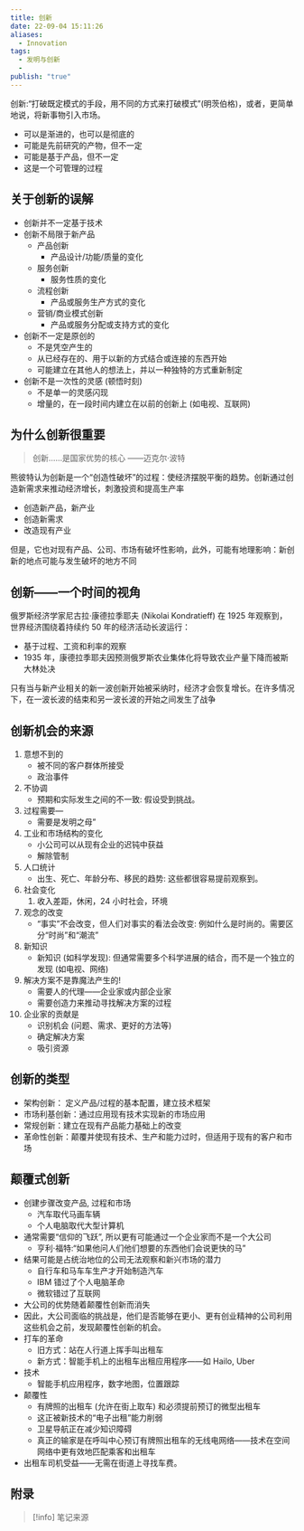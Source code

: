 ```yaml
---
title: 创新
date: 22-09-04 15:11:26
aliases:
  - Innovation
tags:
  - 发明与创新
  - 
publish: "true"
---
```

创新:“打破既定模式的手段，用不同的方式来打破模式”(明茨伯格)，或者，更简单地说，将新事物引入市场。
- 可以是渐进的，也可以是彻底的
- 可能是先前研究的产物，但不一定
- 可能是基于产品，但不一定
- 这是一个可管理的过程

## 关于创新的误解

- 创新并不一定基于技术
- 创新不局限于新产品
	- 产品创新
		- 产品设计/功能/质量的变化
	- 服务创新
		- 服务性质的变化
	- 流程创新
		- 产品或服务生产方式的变化
	- 营销/商业模式创新
		- 产品或服务分配或支持方式的变化
- 创新不一定是原创的
	- 不是凭空产生的
	- 从已经存在的、用于以新的方式结合或连接的东西开始
	- 可能建立在其他人的想法上，并以一种独特的方式重新制定
- 创新不是一次性的灵感 (顿悟时刻)
	- 不是单一的灵感闪现
	- 增量的，在一段时间内建立在以前的创新上 (如电视、互联网)

## 为什么创新很重要

>创新……是国家优势的核心
>——迈克尔·波特

熊彼特认为创新是一个“创造性破坏”的过程：使经济摆脱平衡的趋势。创新通过创造新需求来推动经济增长，刺激投资和提高生产率
- 创造新产品，新产业
- 创造新需求
- 改造现有产业

但是，它也对现有产品、公司、市场有破坏性影响，此外，可能有地理影响：新创新的地点可能与发生破坏的地方不同

## 创新——一个时间的视角

俄罗斯经济学家尼古拉·康德拉季耶夫 (Nikolai Kondratieff) 在 1925 年观察到，世界经济围绕着持续约 50 年的经济活动长波运行：
- 基于过程、工资和利率的观察
- 1935 年，康德拉季耶夫因预测俄罗斯农业集体化将导致农业产量下降而被斯大林处决

只有当与新产业相关的新一波创新开始被采纳时，经济才会恢复增长。在许多情况下，在一波长波的结束和另一波长波的开始之间发生了战争

## 创新机会的来源

1. 意想不到的
	- 被不同的客户群体所接受
	- 政治事件
2. 不协调
	- 预期和实际发生之间的不一致: 假设受到挑战。
3. 过程需要—
	- 需要是发明之母”
4. 工业和市场结构的变化
	- 小公司可以从现有企业的迟钝中获益
	- 解除管制
5. 人口统计
	- 出生、死亡、年龄分布、移民的趋势: 这些都很容易提前观察到。
6. 社会变化
	1. 收入差距，休闲，24 小时社会，环境
7. 观念的改变
	- “事实”不会改变，但人们对事实的看法会改变: 例如什么是时尚的。需要区分“时尚”和“潮流”
8. 新知识
	- 新知识 (如科学发现): 但通常需要多个科学进展的结合，而不是一个独立的发现 (如电视、网络)
9. 解决方案不是靠魔法产生的!
	- 需要人的代理——企业家或内部企业家
	- 需要创造力来推动寻找解决方案的过程
10. 企业家的贡献是
	- 识别机会 (问题、需求、更好的方法等)
	- 确定解决方案
	- 吸引资源

## 创新的类型

- 架构创新： 定义产品/过程的基本配置，建立技术框架
- 市场利基创新：通过应用现有技术实现新的市场应用
- 常规创新：建立在现有产品能力基础上的改变
- 革命性创新：颠覆并使现有技术、生产和能力过时，但适用于现有的客户和市场

## 颠覆式创新

- 创建步骤改变产品, 过程和市场
	- 汽车取代马画车辆
	- 个人电脑取代大型计算机
- 通常需要“信仰的飞跃”, 所以更有可能通过一个企业家而不是一个大公司
	- 亨利·福特:“如果他问人们他们想要的东西他们会说更快的马”
- 结果可能是占统治地位的公司无法观察和新兴市场的潜力
	- 自行车和马车车生产才开始制造汽车
	-  IBM 错过了个人电脑革命
	- 微软错过了互联网
- 大公司的优势随着颠覆性创新而消失
- 因此，大公司面临的挑战是，他们是否能够在更小、更有创业精神的公司利用这些机会之前，发现颠覆性创新的机会。
- 打车的革命
	- 旧方式：站在人行道上挥手叫出租车
	- 新方式：智能手机上的出租车出租应用程序——如 Hailo, Uber
- 技术
	- 智能手机应用程序，数字地图，位置跟踪
- 颠覆性
	- 有牌照的出租车 (允许在街上取车) 和必须提前预订的微型出租车
	- 这正被新技术的“电子出租”能力削弱
	- 卫星导航正在减少知识障碍
	- 真正的输家是在呼叫中心预订有牌照出租车的无线电网络——技术在空间网络中更有效地匹配乘客和出租车
- 出租车司机受益——无需在街道上寻找车费。



## 附录
> [!info] 笔记来源
> 

